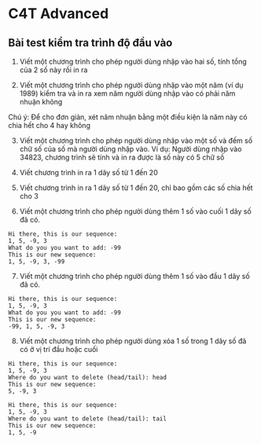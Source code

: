 # C4T Advanced
## Bài test kiểm tra trình độ đầu vào

1. Viết một chương trình cho phép người dùng nhập vào hai số, tính tổng của 2 số này rồi in ra

2. Viết một chương trình cho phép người dùng nhập vào một năm (ví dụ 1989) kiểm tra và in ra xem năm người dùng nhập vào có phải năm nhuận không

Chú ý: Để cho đơn giản, xét năm nhuận bằng một điều kiện là năm này có chia hết cho 4 hay không

3. Viết một chương trình cho phép người dùng nhập vào một số và đếm số chữ số của số mà người dùng nhập vào. Ví dụ: Người dùng nhập vào 34823, chương trình sẽ tính và in ra được là số này có 5 chữ số

4. Viết chương trình in ra 1 dãy số từ 1 đến 20

5. Viết chương trình in ra 1 dãy số từ 1 đến 20, chỉ bao gồm các số chia hết cho 3

6. Viết một chương trình cho phép người dùng thêm 1 số vào cuối 1 dãy số đã có.

```
Hi there, this is our sequence:
1, 5, -9, 3
What do you you want to add: -99
This is our new sequence:
1, 5, -9, 3, -99
```

7. Viết một chương trình cho phép người dùng thêm 1 số vào đầu 1 dãy số đã có.

```
Hi there, this is our sequence:
1, 5, -9, 3
What do you you want to add: -99
This is our new sequence:
-99, 1, 5, -9, 3
```

8. Viết một chương trình cho phép người dùng xóa 1 số trong 1 dãy số đã có ở vị trí đầu hoặc cuối

```
Hi there, this is our sequence:
1, 5, -9, 3
Where do you want to delete (head/tail): head
This is our new sequence:
5, -9, 3
```

```
Hi there, this is our sequence:
1, 5, -9, 3
Where do you want to delete (head/tail): tail
This is our new sequence:
1, 5, -9
```